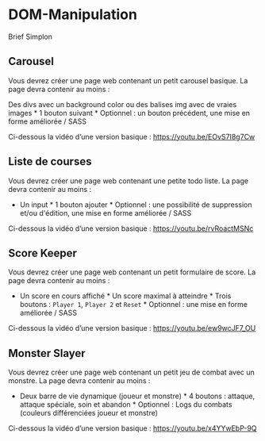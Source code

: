 # DOM-Manipulation
Brief Simplon 

## Carousel
Vous devrez créer une page web contenant un petit carousel basique. La page devra contenir au moins :

Des divs avec un background color ou des balises img avec de vraies images * 1 bouton suivant * Optionnel : un bouton précédent, une mise en forme améliorée / SASS

Ci-dessous la vidéo d’une version basique : https://youtu.be/EOvS7I8g7Cw


## Liste de courses
Vous devrez créer une page web contenant une petite todo liste. La page devra contenir au moins :

* Un input * 1 bouton ajouter * Optionnel : une possibilité de suppression et/ou d'édition, une mise en forme améliorée / SASS

Ci-dessous la vidéo d’une version basique : https://youtu.be/rvRoactMSNc


## Score Keeper
Vous devrez créer une page web contenant un petit formulaire de score. La page devra contenir au moins :

* Un score en cours affiché * Un score maximal à atteindre * Trois boutons : `Player 1`, `Player 2` et `Reset` * Optionnel : une mise en forme améliorée / SASS

Ci-dessous la vidéo d’une version basique : https://youtu.be/ew9wcJF7_OU


## Monster Slayer
Vous devrez créer une page web contenant un petit jeu de combat avec un monstre. La page devra contenir au moins :

* Deux barre de vie dynamique (joueur et monstre) * 4 boutons : attaque, attaque spéciale, soin et abandon * Optionnel : Logs du combats (couleurs différenciées joueur et monstre)

Ci-dessous la vidéo d’une version basique : https://youtu.be/x4YYwEbP-9Q